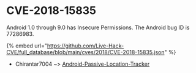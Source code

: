 # CVE-2018-15835

Android 1.0 through 9.0 has Insecure Permissions. The Android bug ID is 77286983.

{% embed url="https://github.com/Live-Hack-CVE/full_database/blob/main/cves/2018/CVE-2018-15835.json" %}


* Chirantar7004 ~> [Android-Passive-Location-Tracker](https://zeste.alice-snow.ru/2018/database/cve-2018-15835/android-passive-location-tracker-chirantar7004)
